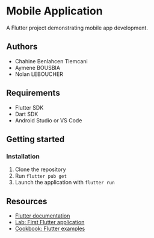 # Mobile Application

A Flutter project demonstrating mobile app development.


## Authors

- Chahine Benlahcen Tlemcani
- Aymene BOUSBIA
- Nolan LEBOUCHER

## Requirements

- Flutter SDK
- Dart SDK
- Android Studio or VS Code

## Getting started

### Installation

1. Clone the repository
2. Run `flutter pub get`
3. Launch the application with `flutter run`

## Resources

- [Flutter documentation](https://docs.flutter.dev/)
- [Lab: First Flutter application](https://docs.flutter.dev/get-started/codelab)
- [Cookbook: Flutter examples](https://docs.flutter.dev/cookbook)
